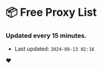 # :package: Free Proxy List
### Updated every 15 minutes.

- Last updated: `2024-09-13 02:16`

:heart:
